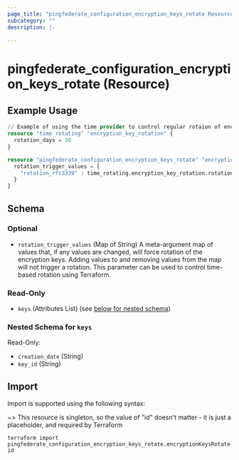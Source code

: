 ```yaml
---
page_title: "pingfederate_configuration_encryption_keys_rotate Resource - terraform-provider-pingfederate"
subcategory: ""
description: |-
  
---
```


# pingfederate_configuration_encryption_keys_rotate (Resource)



## Example Usage

```terraform
// Example of using the time provider to control regular rotaion of encryption keys
resource "time_rotating" "encryption_key_rotation" {
  rotation_days = 30
}

resource "pingfederate_configuration_encryption_keys_rotate" "encryptionKeysRotate" {
  rotation_trigger_values = {
    "rotation_rfc3339" : time_rotating.encryption_key_rotation.rotation_rfc3339,
  }
}
```

<!-- schema generated by tfplugindocs -->
## Schema

### Optional

- `rotation_trigger_values` (Map of String) A meta-argument map of values that, if any values are changed, will force rotation of the encryption keys. Adding values to and removing values from the map will not trigger a rotation. This parameter can be used to control time-based rotation using Terraform.

### Read-Only

- `keys` (Attributes List) (see [below for nested schema](#nestedatt--keys))

<a id="nestedatt--keys"></a>
### Nested Schema for `keys`

Read-Only:

- `creation_date` (String)
- `key_id` (String)

## Import

Import is supported using the following syntax:

~> This resource is singleton, so the value of "id" doesn't matter - it is just a placeholder, and required by Terraform

```shell
terraform import pingfederate_configuration_encryption_keys_rotate.encryptionKeysRotate id
```